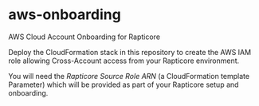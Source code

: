 # aws-onboarding
AWS Cloud Account Onboarding for Rapticore


Deploy the CloudFormation stack in this repository to create the AWS IAM role allowing Cross-Account access from your Rapticore environment.

You will need the _Rapticore Source Role ARN_ (a CloudFormation template Parameter) which will be provided as part of your Rapticore setup and onboarding. 

